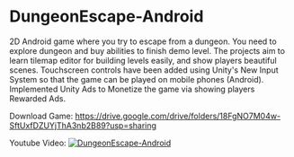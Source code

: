 # DungeonEscape-Android
 2D Android game where you try to escape from a dungeon. You need to explore dungeon and buy abilities to finish demo level. The projects aim to learn tilemap editor for building levels easily, and show players beautiful scenes. Touchscreen controls have been added using Unity's New Input System so that the game can be played on mobile phones (Android). Implemented Unity Ads to Monetize the game via showing players Rewarded Ads.

Download Game: https://drive.google.com/drive/folders/18FgNO7M04w-SftUxfDZUYjThA3nb2B89?usp=sharing

Youtube Video:
[![DungeonEscape-Android](https://img.youtube.com/vi/JQjIpxu6-OM/0.jpg)](https://www.youtube.com/watch?v=JQjIpxu6-OM)
